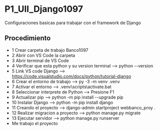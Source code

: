 # P1_UII_Django1097
Configuraciones basicas para trabajar con el framework de Django
## Procedimiento
- 1 Crear carpeta de trabajo Banco1097
- 2 Abrir con VS Code la carpeta
- 3 Abrir terminal de VS Code
- 4 Verificar que esta python y su version terminal --> python --version
- 5 Link VS code Django --> https://code.visualstudio.com/docs/python/tutorial-django
- 6 Crear el entorno de trabajo --> py -3 -m venv .venv
- 7 Activar el entorno --> .venv\scripts\activate.bat
- 8 Seleccionar interprete de Python --> Presione F1
- 9 Actualizar pip --> python -m pip install --upgrade pip
- 10 Instalar Django --> python -m pip install django
- 11 Creando el proyecto --> django-admin startproject webbanco_proy .
- 12 Realizar migracion a proyecto --> python manage.py migrate
- 13 Ejecutar servidor --> python manage.py runserver
- Me trabajo el proyecto
